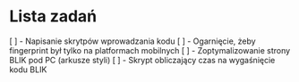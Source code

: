 # Lista zadań
[ ] - Napisanie skrytpów wprowadzania kodu
[ ] - Ogarnięcie, żeby fingerprint był tylko na platformach mobilnych
[ ] - Zoptymalizowanie strony BLIK pod PC (arkusze styli)
[ ] - Skrypt obliczający czas na wygaśnięcie kodu BLIK
